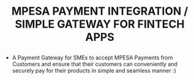 # <p align="center"> MPESA PAYMENT INTEGRATION / SIMPLE GATEWAY FOR FINTECH APPS</p>
- A Payment Gateway for SMEs to accept MPESA Payments from Customers and ensure that their customers
  can conveniently and securely pay for their products in simple and seamless manner :)
##
##




